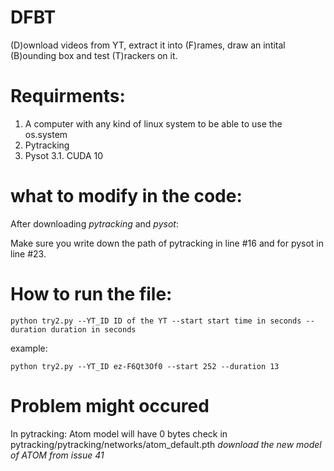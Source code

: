 # DFBT
(D)ownload videos from YT, extract it into (F)rames, draw an intital (B)ounding box and test (T)rackers on it. 

# Requirments:
1. A computer with any kind of linux system to be able to use the os.system
2. Pytracking
3. Pysot
 3.1. CUDA 10


# what to modify in the code:
After downloading *pytracking* and *pysot*:

Make sure you write down the path of pytracking in line #16 and for pysot in line #23.


# How to run the file:
`python try2.py --YT_ID ID of the YT --start start time in seconds --duration duration in seconds`

example:

`python try2.py --YT_ID ez-F6Qt3Of0 --start 252 --duration 13`

# Problem might occured
In pytracking:
Atom model will have 0 bytes check in pytracking/pytracking/networks/atom_default.pth 
  *download the new model of ATOM from issue 41*

